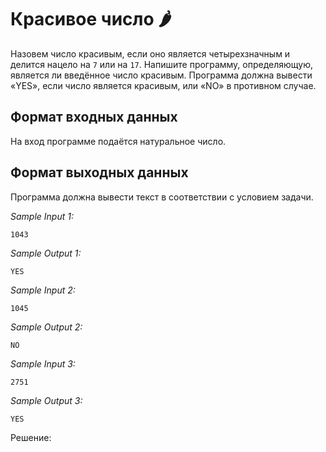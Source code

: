 # Красивое число 🌶️


Назовем число красивым, если оно является четырехзначным и делится нацело на ```7``` или на ```17```. Напишите программу, определяющую, является ли введённое число красивым. Программа должна вывести «YES», если число является красивым, или «NO» в противном случае.

## Формат входных данных
На вход программе подаётся натуральное число.

## Формат выходных данных
Программа должна вывести текст в соответствии с условием задачи.

*Sample Input 1:*
```
1043
```

*Sample Output 1:*
```
YES
```

*Sample Input 2:*
```
1045
```

*Sample Output 2:*
```
NO
```

*Sample Input 3:*
```
2751
```

*Sample Output 3:*
```
YES
```

Решение:
```python

```
